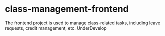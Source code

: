 # class-management-frontend
The frontend project is used to manage class-related tasks, including leave requests, credit management, etc.
UnderDevelop
